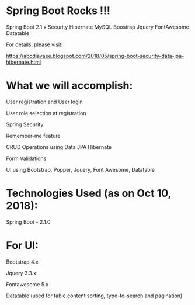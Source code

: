 # Spring Boot Rocks !!!

Spring Boot 2.1.x Security Hibernate MySQL Boostrap Jquery FontAwesome Datatable


For details, please visit: 

https://abcdjavaee.blogspot.com/2018/05/spring-boot-security-data-jpa-hibernate.html


# What we will accomplish:

User registration and User login

User role selection at registration

Spring Security

Remember-me feature

CRUD Operations using Data JPA Hibernate

Form Validations

UI using Bootstrap, Popper, Jquery, Font Awesome, Datatable


# Technologies Used (as on Oct 10, 2018):

Spring Boot - 2.1.0

# For UI: 

Bootstrap 4.x 

Jquery 3.3.x 

Fontawesome 5.x 

Datatable (used for table content sorting, type-to-search and pagination)
